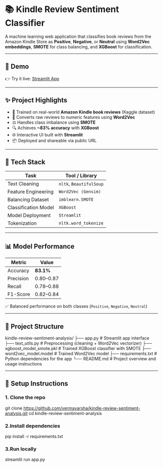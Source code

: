 # 📚 Kindle Review Sentiment Classifier

A machine learning web application that classifies book reviews from the Amazon Kindle Store as **Positive**, **Negative**, or **Neutral** using **Word2Vec embeddings**, **SMOTE** for class balancing, and **XGBoost** for classification.

---

## 🚀 Demo

👉 Try it live: [Streamlit App](https://kindle-review-sentiment-analysis-7qngdxfqylk6relirfbb8t.streamlit.app/)

---

## ✨ Project Highlights

- 🧠 Trained on real-world **Amazon Kindle book reviews** (Kaggle dataset)
- 💬 Converts raw reviews to numeric features using **Word2Vec**
- ⚖️ Handles class imbalance using **SMOTE**
- 🔍 Achieves **~83% accuracy** with **XGBoost**
- 🌐 Interactive UI built with **Streamlit**
- 📦 Deployed and shareable via public URL

---

## 🧪 Tech Stack

| Task                      | Tool / Library         |
|---------------------------|------------------------|
| Text Cleaning             | `nltk`, `BeautifulSoup`|
| Feature Engineering       | `Word2Vec (Gensim)`    |
| Balancing Dataset         | `imblearn.SMOTE`       |
| Classification Model      | `XGBoost`              |
| Model Deployment          | `Streamlit`            |
| Tokenization              | `nltk.word_tokenize`   |

---

## 📊 Model Performance

| Metric     | Value   |
|------------|---------|
| Accuracy   | **83.1%** |
| Precision  | 0.80–0.87 |
| Recall     | 0.78–0.88 |
| F1-Score   | 0.82–0.84 |

✅ Balanced performance on both classes (`Positive`, `Negative`, `Neutral`)

---

## 📁 Project Structure
kindle-review-sentiment-analysis/
├── app.py                    # Streamlit app interface
├── text_utils.py            # Preprocessing (cleaning + Word2Vec vectorizer)
├── xgboost_model_smote.pkl  # Trained XGBoost classifier with SMOTE
├── word2vec_model.model     # Trained Word2Vec model
├── requirements.txt         # Python dependencies for the app
└── README.md                # Project overview and usage instructions


---

## 🔧 Setup Instructions

### 1. Clone the repo

git clone https://github.com/vermavarsha/kindle-review-sentiment-analysis.git
cd kindle-review-sentiment-analysis

### 2.Install dependencies

pip install -r requirements.txt

### 3.Run locally

streamlit run app.py



